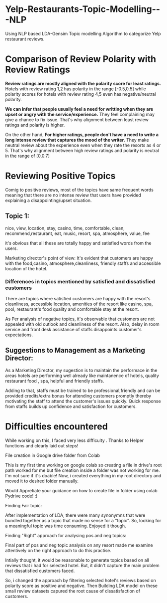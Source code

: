 # Yelp-Restaurants-Topic-Modelling---NLP

Using NLP based LDA-Gensim Topic modelling Algorithm to categorize Yelp restaurant reviews.  

# Comparison of Review Polarity with Review Ratings 

**Review ratings are mostly aligned with the polarity score for least ratings.** Hotels with review rating 1,2 has polarity in the range [-0.5,0.5] while polarity scores for hotels with review rating 4,5 even has negative/neutral polarity.

**We can infer that people usually feel a need for writting when they are upset or angry with the service/experience.** They feel complaining may give a chance to fix issue. That's why alignment between least review ratings and polarity is higher.

On the other hand, **For higher ratings, people don't have a need to write a long intense review that captures the mood of the writer.** They make neutral review about the experience even when they rate the resorts as 4 or 5. That's why alignment between high review ratings and polarity is neutral in the range of [0,0.7]

# Reviewing Positive Topics

Comig to positive reviews, most of the topics have same frequent words meaning that there are no intense review that users have provided explaining a disappointing/upset situation.

## Topic 1:

nice, view, location, stay, casino, time, comfortable, clean, recommend,restaurant, eat, music, resort, spa, atmosphere, value, fee

it's obvious that all these are totally happy and satisfied words from the users.

Marketing director's point of view: It's evident that customers are happy with the food,casino, atmosphere,cleanliness, friendly staffs and accessible location of the hotel.

### Differences in topics mentioned by satisfied and dissatisfied customers

There are topics where satisfied customers are happy with the resort's cleanliness, accessible location, amenities of the resort like casino, spa, pool, restaurant's food quality and comfortable stay at the resort.

As Per analysis of negative topics, it's observable that customers are not appealed with old outlook and cleanliness of the resort. Also, delay in room service and front desk assistance of staffs disappoints customer's expectations.

## Suggestions to Management as a Marketing Director:

As a Marketing Director, my sugestion is to maintain the performace in the areas hotels are performing well already like maintanence of hotels, quality restaurant food , spa, helpful and friendly staffs.

Adding to that, staffs must be trained to be professional,friendly and can be provided credits/extra bonus for attending customers promptly thereby motivating the staff to attend the customer's issues quickly. Quick response from staffs builds up confidence and satisfaction for customers.

# Difficulties encountered

While working on this, I faced very less difficulty . Thanks to Helper functions and clearly laid out steps!

File creation in Google drive folder from Colab

This is my first time working on google colab so creating a file in drive's root path worked for me but file creation inside a folder was not working for me. I'm not sure if it's doable! Now, i created everything in my root directory and moved it to desired folder manually.

Would Appretiate your guidance on how to create file in folder using colab Pydrive code! :)

Finding Fair topic:

After implementation of LDA, there were many synonymns that were bundled together as a topic that made no sense for a "topic". So, looking for a meaningful topic was time consuming. Enjoyed it though.

Finding "Right" approach for analysing pos and neg topics:

Final part of pos and neg topic analysis on any resort made me examine attentively on the right approach to do this practise.

Intially thought, it would be reasonable to generate topics based on all reviews that i had for selected hotel. But, it didn't capture the main problem that dissatisfied customers faced.

So, i changed the approach by filtering selected hotel's reviews based on polarity score as positive and negative. Then Building LDA model on these small review datasets capured the root cause of dissatisfaction of customers.
